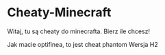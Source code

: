 # Cheaty-Minecraft
Witaj, tu są cheaty do minecrafta. Bierz ile chcesz!

Jak macie optifinea, to jest cheat phantom Wersja H2
